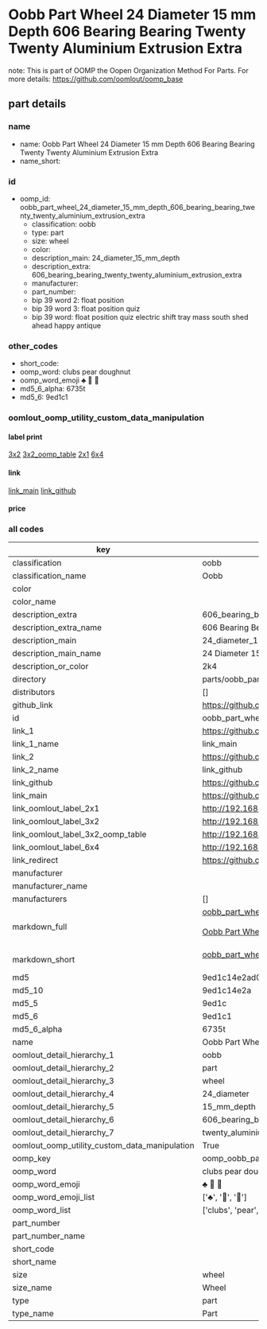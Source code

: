 # Oobb Part Wheel 24 Diameter 15 mm Depth 606 Bearing Bearing Twenty Twenty Aluminium Extrusion Extra  

note: This is part of OOMP the Oopen Organization Method For Parts. For more details: https://github.com/oomlout/oomp_base

##  part details
  







### name
* name: Oobb Part Wheel 24 Diameter 15 mm Depth 606 Bearing Bearing Twenty Twenty Aluminium Extrusion Extra
* name_short: 
### id
* oomp_id: oobb_part_wheel_24_diameter_15_mm_depth_606_bearing_bearing_twenty_twenty_aluminium_extrusion_extra
  * classification: oobb
  * type: part
  * size: wheel
  * color: 
  * description_main: 24_diameter_15_mm_depth
  * description_extra: 606_bearing_bearing_twenty_twenty_aluminium_extrusion_extra
  * manufacturer: 
  * part_number: 
  * bip 39 word 2: float position
  * bip 39 word 3: float position quiz
  * bip 39 word: float position quiz electric shift tray mass south shed ahead happy antique

### other_codes
* short_code: 
* oomp_word: clubs pear doughnut
* oomp_word_emoji :clubs: :pear: :doughnut:
* md5_6_alpha: 6735t
* md5_6: 9ed1c1






### oomlout_oomp_utility_custom_data_manipulation
#### label print
[3x2](http://192.168.1.245:1112/?label=oomp%206735t)
[3x2_oomp_table](http://192.168.1.108:1112/?label=oomp%206735t)
[2x1](http://192.168.1.242:1112/?label=oomp%206735t)
[6x4](http://192.168.1.55:1112/?label=oomp%206735t)    

#### link

[link_main](https://github.com/oomlout/oomlout_oomp_version_1_messy/tree/main/parts/oobb_part_wheel_24_diameter_15_mm_depth_606_bearing_bearing_twenty_twenty_aluminium_extrusion_extra) [link_github](https://github.com/oomlout/oomlout_oomp_version_1_messy/tree/main/parts/oobb_part_wheel_24_diameter_15_mm_depth_606_bearing_bearing_twenty_twenty_aluminium_extrusion_extra)                             

#### price







### all codes 
| key | value |  
| --- | --- |  
| classification | oobb |  
| classification_name | Oobb |  
| color |  |  
| color_name |  |  
| description_extra | 606_bearing_bearing_twenty_twenty_aluminium_extrusion_extra |  
| description_extra_name | 606 Bearing Bearing Twenty Twenty Aluminium Extrusion Extra |  
| description_main | 24_diameter_15_mm_depth |  
| description_main_name | 24 Diameter 15 mm Depth |  
| description_or_color | 2k4 |  
| directory | parts/oobb_part_wheel_24_diameter_15_mm_depth_606_bearing_bearing_twenty_twenty_aluminium_extrusion_extra |  
| distributors | [] |  
| github_link | https://github.com/oomlout/oomlout_oomp_part_src/tree/main/parts/oobb_part_wheel_24_diameter_15_mm_depth_606_bearing_bearing_twenty_twenty_aluminium_extrusion_extra |  
| id | oobb_part_wheel_24_diameter_15_mm_depth_606_bearing_bearing_twenty_twenty_aluminium_extrusion_extra |  
| link_1 | https://github.com/oomlout/oomlout_oomp_version_1_messy/tree/main/parts/oobb_part_wheel_24_diameter_15_mm_depth_606_bearing_bearing_twenty_twenty_aluminium_extrusion_extra |  
| link_1_name | link_main |  
| link_2 | https://github.com/oomlout/oomlout_oomp_version_1_messy/tree/main/parts/oobb_part_wheel_24_diameter_15_mm_depth_606_bearing_bearing_twenty_twenty_aluminium_extrusion_extra |  
| link_2_name | link_github |  
| link_github | https://github.com/oomlout/oomlout_oomp_version_1_messy/tree/main/parts/oobb_part_wheel_24_diameter_15_mm_depth_606_bearing_bearing_twenty_twenty_aluminium_extrusion_extra |  
| link_main | https://github.com/oomlout/oomlout_oomp_version_1_messy/tree/main/parts/oobb_part_wheel_24_diameter_15_mm_depth_606_bearing_bearing_twenty_twenty_aluminium_extrusion_extra |  
| link_oomlout_label_2x1 | http://192.168.1.242:1112/?label=oomp%206735t |  
| link_oomlout_label_3x2 | http://192.168.1.245:1112/?label=oomp%206735t |  
| link_oomlout_label_3x2_oomp_table | http://192.168.1.108:1112/?label=oomp%206735t |  
| link_oomlout_label_6x4 | http://192.168.1.55:1112/?label=oomp%206735t |  
| link_redirect | https://github.com/oomlout/oomlout_oomp_version_1_messy/tree/main/parts/oobb_part_wheel_24_diameter_15_mm_depth_606_bearing_bearing_twenty_twenty_aluminium_extrusion_extra |  
| manufacturer |  |  
| manufacturer_name |  |  
| manufacturers | [] |  
| markdown_full | [oobb_part_wheel_24_diameter_15_mm_depth_606_bearing_bearing_twenty_twenty_aluminium_extrusion_extra](none)<br>[](none)<br>[Oobb Part Wheel 24 Diameter 15 Mm Depth 606 Bearing Bearing Twenty Twenty Aluminium Extrusion Extra](none)<br><br> |  
| markdown_short | [oobb_part_wheel_24_diameter_15_mm_depth_606_bearing_bearing_twenty_twenty_aluminium_extrusion_extra](none)<br><br> |  
| md5 | 9ed1c14e2ad031139ee2e4775fea1ac9 |  
| md5_10 | 9ed1c14e2a |  
| md5_5 | 9ed1c |  
| md5_6 | 9ed1c1 |  
| md5_6_alpha | 6735t |  
| name | Oobb Part Wheel 24 Diameter 15 mm Depth 606 Bearing Bearing Twenty Twenty Aluminium Extrusion Extra |  
| oomlout_detail_hierarchy_1 | oobb |  
| oomlout_detail_hierarchy_2 | part |  
| oomlout_detail_hierarchy_3 | wheel |  
| oomlout_detail_hierarchy_4 | 24_diameter |  
| oomlout_detail_hierarchy_5 | 15_mm_depth |  
| oomlout_detail_hierarchy_6 | 606_bearing_bearing_twenty |  
| oomlout_detail_hierarchy_7 | twenty_aluminium_extrusion_extra |  
| oomlout_oomp_utility_custom_data_manipulation | True |  
| oomp_key | oomp_oobb_part_wheel_24_diameter_15_mm_depth_606_bearing_bearing_twenty_twenty_aluminium_extrusion_extra |  
| oomp_word | clubs pear doughnut |  
| oomp_word_emoji | :clubs: :pear: :doughnut: |  
| oomp_word_emoji_list | [':clubs:', ':pear:', ':doughnut:'] |  
| oomp_word_list | ['clubs', 'pear', 'doughnut'] |  
| part_number |  |  
| part_number_name |  |  
| short_code |  |  
| short_name |  |  
| size | wheel |  
| size_name | Wheel |  
| type | part |  
| type_name | Part |  
